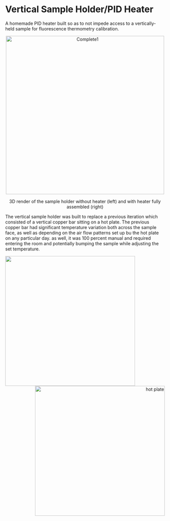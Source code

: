 # Vertical Sample Holder/PID Heater
A homemade PID heater built so as to not impede access to a vertically-held sample for fluorescence thermometry calibration.

<p align="center">
  <img src="https://github.com/Swicano/swicano.github.io/blob/master/images/VertSampHoldPID/VSH-rend5.png" alt="Complete1" align="center" width="500" />
  <p align="center"> 3D render of the sample holder without heater (left) and with heater fully assembled (right)  </p>
</p>

The vertical sample holder was built to replace a previous iteration which consisted of a vertical copper bar sitting on a hot plate. The previous copper bar had significant temperature variation both across the sample face, as well as depending on the air flow patterns set up bu the hot plate on any particular day. as well, it was 100 percent manual and required entering the room and potentially bumping the sample while adjusting the set temperature.


<p align="center">
    <p align="left"><img src="https://raw.githubusercontent.com/Swicano/swicano.github.io/master/images/VertSampHoldPID/20141020_210743.jpg" align="left" height="410"/></p>
    <p align="right"><img src="https://raw.githubusercontent.com/Swicano/swicano.github.io/master/images/VertSampHoldPID/20150108_123323.jpg" alt="hot plate" align="right" height="410"/></p>
    </p>
</p>
